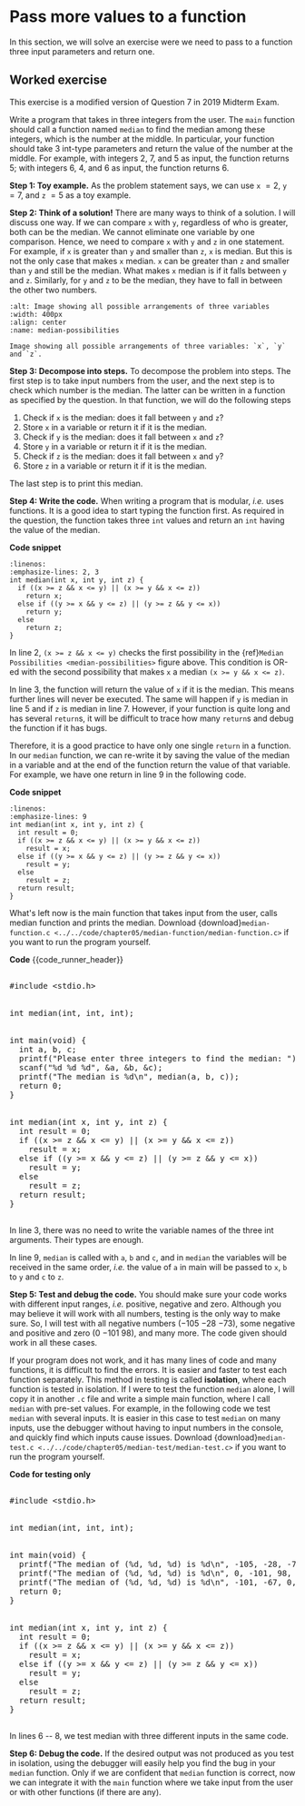 # Pass more values to a function

In this section, we will solve an exercise were we need to pass to a function three input parameters and return one.

## Worked exercise 

This exercise is a modified version of Question 7 in 2019 Midterm Exam.

Write a program that takes in three integers from the user. The `main` function should call a function named `median` to find the median among these integers, which is the number at the middle. In particular, your function should take $3$ int-type parameters and return the value of the number at the middle. For example, with integers $2$, $7$, and $5$ as input, the function returns 5; with integers $6$, $4$, and $6$ as input, the function returns $6$.

**Step 1: Toy example.** As the problem statement says, we can use `x` $= 2$, `y` $= 7$, and `z` $= 5$ as a toy example.

**Step 2: Think of a solution!** There are many ways to think of a solution. I will discuss one way. If we can compare `x` with `y`, regardless of who is greater, both can be the median. We cannot eliminate one variable by one comparison. Hence, we need to compare `x` with `y` and `z` in one statement. For example, if `x` is greater than `y` and smaller than `z`, `x` is median. But this is not the only case that makes `x` median. `x` can be greater than `z` and smaller than `y` and still be the median. What makes `x` median is if it falls between `y` and `z`. Similarly, for `y` and `z` to be the median, they have to fall in between the other two numbers.

```{figure} ./images/median-example.png
:alt: Image showing all possible arrangements of three variables
:width: 400px
:align: center
:name: median-possibilities

Image showing all possible arrangements of three variables: `x`, `y` and `z`.
```

**Step 3: Decompose into steps.** To decompose the problem into steps. The first step is to take input numbers from the user, and the next step is to check which number is the median. The latter can be written in a function as specified by the question. In that function, we will do the following steps

1. Check if `x` is the median: does it fall between `y` and `z`?
2. Store `x` in a variable or return it if it is the median.
3. Check if `y` is the median: does it fall between `x` and `z`?
4. Store `y` in a variable or return it if it is the median.
5. Check if `z` is the median: does it fall between `x` and `y`?
6. Store `z` in a variable or return it if it is the median.

The last step is to print this median.

**Step 4: Write the code.** When writing a program that is modular, *i.e.* uses functions. It is a good idea to start typing the function first. As required in the question, the function takes three `int` values and return an `int` having the value of the median.

**Code snippet**
```{code-block} c
:linenos:
:emphasize-lines: 2, 3
int median(int x, int y, int z) {
  if ((x >= z && x <= y) || (x >= y && x <= z))
    return x;
  else if ((y >= x && y <= z) || (y >= z && y <= x))
    return y;
  else
    return z;
}
```

In line 2, `(x >= z && x <= y)` checks the first possibility in the {ref}`Median Possibilities <median-possibilities>` figure above. This condition is OR-ed with the second possibility that makes `x` a median `(x >= y && x <= z)`.

In line $3$, the function will return the value of `x` if it is the median. This means further lines will never be executed. The same will happen if `y` is median in line $5$ and if `z` is median in line $7$. However, if your function is quite long and has several `return`s, it will be difficult to trace how many `return`s and debug the function if it has bugs.

Therefore, it is a good practice to have only one single `return` in a function. In our `median` function, we can re-write it by saving the value of the median in a variable and at the end of the function return the value of that variable. For example, we have one return in line 9 in the following code.

**Code snippet**
```{code-block} c
:linenos:
:emphasize-lines: 9
int median(int x, int y, int z) {
  int result = 0;
  if ((x >= z && x <= y) || (x >= y && x <= z))
    result = x;
  else if ((y >= x && y <= z) || (y >= z && y <= x))
    result = y;
  else
    result = z;
  return result;
}
```

What's left now is the main function that takes input from the user, calls median function and prints the median. Download {download}`median-function.c <../../code/chapter05/median-function/median-function.c>` if you want to run the program yourself. 

**Code**
{{code_runner_header}}
<pre class="code-runner-wrapper">
<code-runner language="c" highlight-lines="3 9" input="2 7 5"
output="Please enter three integers to find the median: <b>2 7 5</b>
The median is 5">
&#35;include &lt;stdio.h&gt;
<br>
int median(int, int, int);
<br>
int main(void) {
  int a, b, c;
  printf("Please enter three integers to find the median: ");
  scanf("%d %d %d", &a, &b, &c);
  printf("The median is %d\n", median(a, b, c));
  return 0;
}
<br>
int median(int x, int y, int z) {
  int result = 0;
  if ((x >= z && x <= y) || (x >= y && x <= z))
    result = x;
  else if ((y >= x && y <= z) || (y >= z && y <= x))
    result = y;
  else
    result = z;
  return result;
}
</code-runner>
</pre>

In line 3, there was no need to write the variable names of the three int arguments. Their types are enough.

In line 9, `median` is called with `a`, `b` and `c`, and in `median` the variables will be received in the same order, *i.e.* the value of `a` in main will be passed to `x`, `b` to `y` and `c` to `z`.

**Step 5: Test and debug the code.** You should make sure your code works with different input ranges, *i.e.* positive, negative and zero. Although you may believe it will work with all numbers, testing is the only way to make sure. So, I will test with all negative numbers ($-105$ $-28$ $-73$), some negative and positive and zero ($0$ $-101$ $98$), and many more. The code given should work in all these cases. 

If your program does not work, and it has many lines of code and many functions, it is difficult to find the errors. It is easier and faster to test each function separately. This method in testing is called **isolation**, where each function is tested in isolation. If I were to test the function `median` alone, I will copy it in another `.c` file and write a simple main function, where I call `median` with pre-set values. For example, in the following code we test `median` with several inputs. It is easier in this case to test `median` on many inputs, use the debugger without having to input numbers in the console, and quickly find which inputs cause issues. Download {download}`median-test.c <../../code/chapter05/median-test/median-test.c>` if you want to run the program yourself. 

**Code for testing only**
<pre class="code-runner-wrapper">
<code-runner language="c" output="The median of (-105, -28, -73) is -73
The median of (0, -101, 98) is 0
The median of (-101, -67, 0) is -67">
&#35;include &lt;stdio.h&gt;
<br>
int median(int, int, int);
<br>
int main(void) {
  printf("The median of (%d, %d, %d) is %d\n", -105, -28, -73, median(-105, -28, -73));
  printf("The median of (%d, %d, %d) is %d\n", 0, -101, 98, median(0, -101, 98));
  printf("The median of (%d, %d, %d) is %d\n", -101, -67, 0, median(-101, -67, 0));
  return 0;
}
<br>
int median(int x, int y, int z) {
  int result = 0;
  if ((x >= z && x <= y) || (x >= y && x <= z))
    result = x;
  else if ((y >= x && y <= z) || (y >= z && y <= x))
    result = y;
  else
    result = z;
  return result;
}
</code-runner>
</pre>

In lines $6$ -- $8$, we test median with three different inputs in the same code. 

**Step 6:  Debug the code.** If the desired output was not produced as you test in isolation, using the debugger will easily help you find the bug in your `median` function. Only if we are confident that `median` function is correct, now we can integrate it with the `main` function where we take input from the user or with other functions (if there are any).
